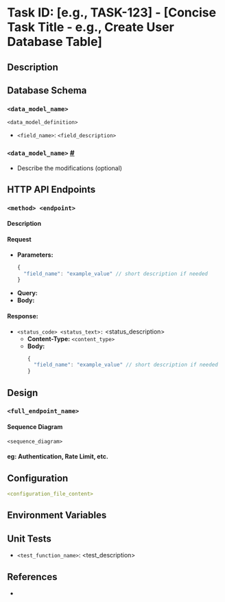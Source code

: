 # Task ID: [e.g., TASK-123] - [Concise Task Title - e.g., Create User Database Table]

## Description

<!-- a brief and concise description of the task -->

## Database Schema <!-- optional -->

<!-- data model diagram using dbml -->

<!-- if this task creates a new table -->

### `<data_model_name>`

```dbml
<data_model_definition>
```

- `<field_name>`: `<field_description>`

<!-- if this task doesnt create a new table -->

### `<data_model_name>` [#](../services/service_name.md#heading) <!-- link to existing data model -->

- Describe the modifications (optional)

## HTTP API Endpoints <!-- optional -->

### `<method> <endpoint>`

#### Description

<!-- a brief and concise description of the endpoint -->

#### Request

- **Parameters:** <!-- optional -->
    <!-- description of parameters should be included with json comment -->
  ```javascript
  {
    "field_name": "example_value" // short description if needed
  }
  ```
- **Query:** <!-- optional -->
    <!-- same as parameters -->
- **Body:** <!-- optional -->
    <!-- same as parameters -->

#### Response:

- `<status_code> <status_text>:` <status_description>
  - **Content-Type:** `<content_type>`
  - **Body:**
      <!-- description of body should be included with json comment -->
    ```javascript
    {
      "field_name": "example_value" // short description if needed
    }
    ```

## Design

<!--
- Provide a high-level, conceptual technical design and architecture.
- The document should be concise and brief.
- It is recommended to use other ways to describe the design instead of plain text if possible.
- Avoid redundant, unnecessary and trivial details and considerations.
- Use markdown bold for important points.
- Allow to use python-like pseudocode for algorithms in markdown code block (very complicated algorithms only)
- Avoid any reference to specific programming constructs (like methods, classes, functions, or particular syntax).
- Avoid any contents that are already covered in other documents like techstacks, coding guidelines, etc.
-->

### `<full_endpoint_name>`

#### Sequence Diagram <!-- optional -->

```mermaid
<sequence_diagram>
```

#### eg: Authentication, Rate Limit, etc. <!-- optional -->

## Configuration <!-- optional -->

<!-- YAML format for configuration files of this task only -->

```yaml
<configuration_file_content>
```

## Environment Variables <!-- optional -->

## Unit Tests <!-- optional -->

<!-- ONLY CREATE UNIT TEST IF NEEDED, DO NOT OVERENGINEER -->
<!-- list of testing scenarios that should be covered by unit tests -->

- `<test_function_name>`: <test_description>

## References

<!-- link to related user stories, folders, modules, documentations -->

- <reference>

